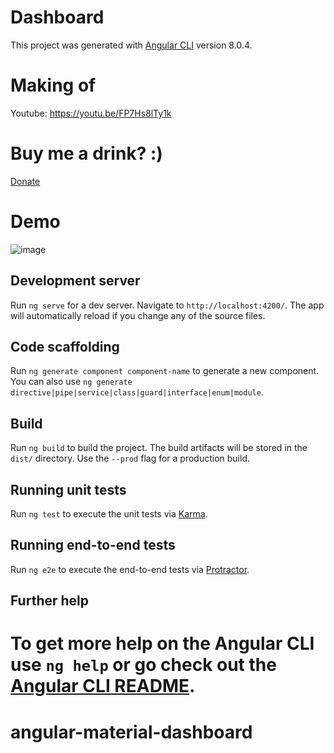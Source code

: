 
# Dashboard

This project was generated with [Angular CLI](https://github.com/angular/angular-cli) version 8.0.4.

# Making of

Youtube: https://youtu.be/FP7Hs8lTy1k

# Buy me a drink? :)

[Donate](https://www.paypal.com/cgi-bin/webscr?cmd=_donations&business=soufianosse@gmail.com&lc=US&no_note=0&item_name=Buy+me+a+bear&cn=&curency_code=USD&bn=PP-DonationsBF:btn_donateCC_LG.gif:NonHosted)

# Demo 

![image](https://user-images.githubusercontent.com/4992012/68629236-59dd8b00-04e3-11ea-85f1-cc42419d4949.png)



## Development server

Run `ng serve` for a dev server. Navigate to `http://localhost:4200/`. The app will automatically reload if you change any of the source files.

## Code scaffolding

Run `ng generate component component-name` to generate a new component. You can also use `ng generate directive|pipe|service|class|guard|interface|enum|module`.

## Build

Run `ng build` to build the project. The build artifacts will be stored in the `dist/` directory. Use the `--prod` flag for a production build.

## Running unit tests

Run `ng test` to execute the unit tests via [Karma](https://karma-runner.github.io).

## Running end-to-end tests

Run `ng e2e` to execute the end-to-end tests via [Protractor](http://www.protractortest.org/).

## Further help

To get more help on the Angular CLI use `ng help` or go check out the [Angular CLI README](https://github.com/angular/angular-cli/blob/master/README.md).
=======
# angular-material-dashboard

